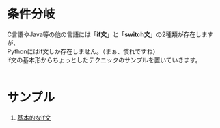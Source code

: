 # 条件分岐
C言語やJava等の他の言語には「**if文**」と「**switch文**」の2種類が存在しますが、<br>
Pythonにはif文しか存在しません。（まぁ、慣れですね）<br>
if文の基本形からちょっとしたテクニックのサンプルを置いていきます。<br><br>
# サンプル
1. [基本的なif文](/if.py "基本的なif文")